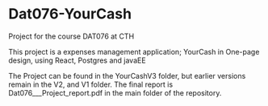# Dat076-YourCash
Project for the course DAT076 at CTH 

This project is a expenses management application; YourCash in One-page design, using React, Postgres and javaEE


The Project can be found in the YourCashV3 folder, but earlier versions remain in the V2, and V1 folder. The final report is Dat076___Project_report.pdf in the main folder of the repository.
